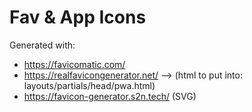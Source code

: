 # Fav & App Icons

Generated with:

- https://favicomatic.com/
- https://realfavicongenerator.net/ --> (html to put into: layouts/partials/head/pwa.html)
- https://favicon-generator.s2n.tech/ (SVG)
